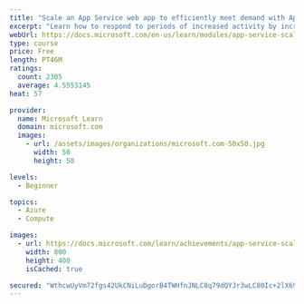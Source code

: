 ```yaml
---
title: "Scale an App Service web app to efficiently meet demand with App Service scale up and scale out"
excerpt: "Learn how to respond to periods of increased activity by incrementally increasing the resources available and then freeing these resources when activity drops."
webUrl: https://docs.microsoft.com/en-us/learn/modules/app-service-scale-up-scale-out/
type: course
price: Free
length: PT46M
ratings:
  count: 2305
  average: 4.5553145
heat: 57

provider:
  name: Microsoft Learn
  domain: microsoft.com
  images:
    - url: /assets/images/organizations/microsoft.com-50x50.jpg
      width: 50
      height: 50

levels:
  - Beginner

topics:
  - Azure
  - Compute

images:
  - url: https://docs.microsoft.com/learn/achievements/app-service-scale-up-scale-out-social.png
    width: 800
    height: 400
    isCached: true

secured: "WthcwUyVm72fgs42UkCNiLuDgorB4TWHfnJNLC8q79dQYJr3wLC80Ic+2lX69MXmagOTZePJprZyFOTJ+3e0k7Fr7V22tRAGD0FdI7L4BXS8ggHQyfK2RpmXd4207th0orqEn/SvzElqt6EZCZ84Y+EOnZPbJ0cOnwqE3jy+hKKqmgpUNCBS8YKDimlf0+/7DsZIx7UdvvGTRcTx8LQjSj7f0TrVJKW/HMJibqm+8AXzmt9+M0frwQjLW7ocOYo/eMw81/feaILoEO1nih0bY4IxIc8GqzwLY81q5ihkFgXMZqWwfyOcwU+QmZmMu9RhkZsHk79kea1zgEcSqatL2iUVwKGecD2RrpVMJIvvqcwbLXd++12Lci91eJj9GeQeG8q+PCgGqamRExyKDMfaoALTLKb4ccgkAamXW4lAMTw=;I7LXnPkypmHTeWjcif4E9w=="
---
```


